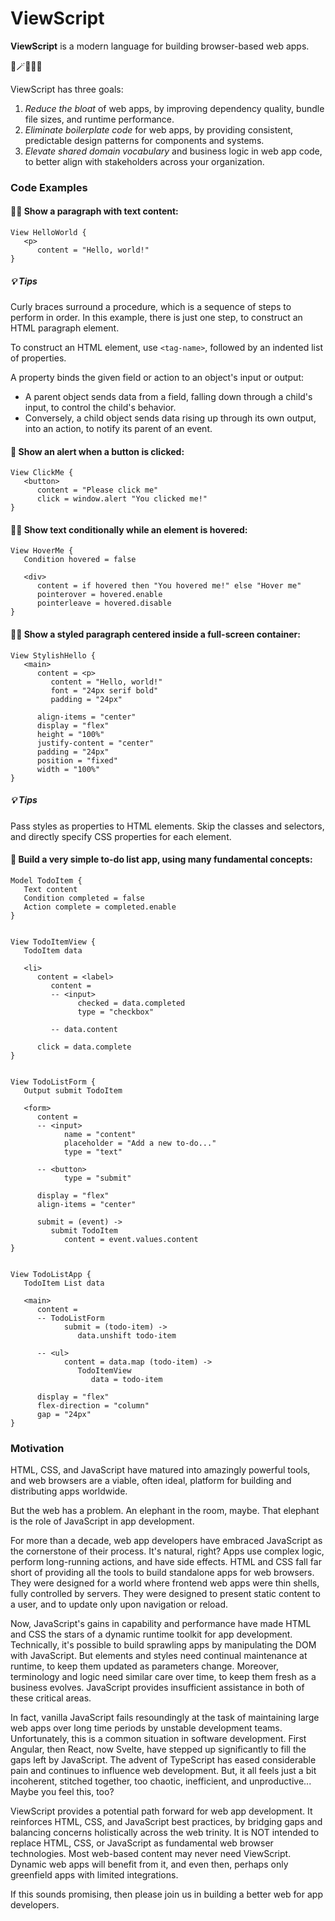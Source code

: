 # ViewScript

**ViewScript** is a modern language for building browser-based web apps.

🧙🪄✨💖🌺

ViewScript has three goals:

1. _Reduce the bloat_ of web apps, by improving dependency quality, bundle file sizes, and runtime performance.
2. _Eliminate boilerplate code_ for web apps, by providing consistent, predictable design patterns for components and systems.
3. _Elevate shared domain vocabulary_ and business logic in web app code, to better align with stakeholders across your organization.

### Code Examples

#### 🧑‍💻 Show a paragraph with text content:

```
View HelloWorld {
   <p>
      content = "Hello, world!"
}
```

##### 💡 Tips

Curly braces surround a procedure, which is a sequence of steps to perform in order. In this example, there is just one step, to construct an HTML paragraph element.

To construct an HTML element, use `<tag-name>`, followed by an indented list of properties.

A property binds the given field or action to an object's input or output:

- A parent object sends data from a field, falling down through a child's input, to control the child's behavior.
- Conversely, a child object sends data rising up through its own output, into an action, to notify its parent of an event.

#### 💁 Show an alert when a button is clicked:

```
View ClickMe {
   <button>
      content = "Please click me"
      click = window.alert "You clicked me!"
}
```

#### 🧑‍🔬 Show text conditionally while an element is hovered:

```
View HoverMe {
   Condition hovered = false

   <div>
      content = if hovered then "You hovered me!" else "Hover me"
      pointerover = hovered.enable
      pointerleave = hovered.disable
}
```

#### 🧑‍🎨 Show a styled paragraph centered inside a full-screen container:

```
View StylishHello {
   <main>
      content = <p>
         content = "Hello, world!"
         font = "24px serif bold"
         padding = "24px"

      align-items = "center"
      display = "flex"
      height = "100%"
      justify-content = "center"
      padding = "24px"
      position = "fixed"
      width = "100%"
}
```

##### 💡 Tips

Pass styles as properties to HTML elements. Skip the classes and selectors, and directly specify CSS properties for each element.

#### 👷 Build a very simple to-do list app, using many fundamental concepts:

```
Model TodoItem {
   Text content
   Condition completed = false
   Action complete = completed.enable
}


View TodoItemView {
   TodoItem data

   <li>
      content = <label>
         content =
         -- <input>
               checked = data.completed
               type = "checkbox"

         -- data.content

      click = data.complete
}


View TodoListForm {
   Output submit TodoItem

   <form>
      content =
      -- <input>
            name = "content"
            placeholder = "Add a new to-do..."
            type = "text"

      -- <button>
            type = "submit"

      display = "flex"
      align-items = "center"

      submit = (event) ->
         submit TodoItem
            content = event.values.content
}


View TodoListApp {
   TodoItem List data

   <main>
      content =
      -- TodoListForm
            submit = (todo-item) ->
               data.unshift todo-item

      -- <ul>
            content = data.map (todo-item) ->
               TodoItemView
                  data = todo-item

      display = "flex"
      flex-direction = "column"
      gap = "24px"
}
```

### Motivation

HTML, CSS, and JavaScript have matured into amazingly powerful tools, and web browsers are a viable, often ideal, platform for building and distributing apps worldwide.

But the web has a problem. An elephant in the room, maybe. That elephant is the role of JavaScript in app development.

For more than a decade, web app developers have embraced JavaScript as the cornerstone of their process. It's natural, right? Apps use complex logic, perform long-running actions, and have side effects. HTML and CSS fall far short of providing all the tools to build standalone apps for web browsers. They were designed for a world where frontend web apps were thin shells, fully controlled by servers. They were designed to present static content to a user, and to update only upon navigation or reload.

Now, JavaScript's gains in capability and performance have made HTML and CSS the stars of a dynamic runtime toolkit for app development. Technically, it's possible to build sprawling apps by manipulating the DOM with JavaScript. But elements and styles need continual maintenance at runtime, to keep them updated as parameters change. Moreover, terminology and logic need similar care over time, to keep them fresh as a business evolves. JavaScript provides insufficient assistance in both of these critical areas.

In fact, vanilla JavaScript fails resoundingly at the task of maintaining large web apps over long time periods by unstable development teams. Unfortunately, this is a common situation in software development. First Angular, then React, now Svelte, have stepped up significantly to fill the gaps left by JavaScript. The advent of TypeScript has eased considerable pain and continues to influence web development. But, it all feels just a bit incoherent, stitched together, too chaotic, inefficient, and unproductive... Maybe you feel this, too?

ViewScript provides a potential path forward for web app development. It reinforces HTML, CSS, and JavaScript best practices, by bridging gaps and balancing concerns holistically across the web trinity. It is NOT intended to replace HTML, CSS, or JavaScript as fundamental web browser technologies. Most web-based content may never need ViewScript. Dynamic web apps will benefit from it, and even then, perhaps only greenfield apps with limited integrations.

If this sounds promising, then please join us in building a better web for app developers.
